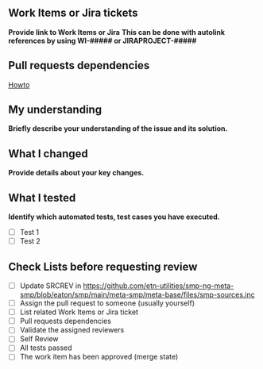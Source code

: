 ## Work Items or Jira tickets
**Provide link to Work Items or Jira**
**This can be done with autolink references by using WI-##### or JIRAPROJECT-#####**

## Pull requests dependencies
[Howto](https://github.com/gregsdennis/dependencies-action)

## My understanding
**Briefly describe your understanding of the issue and its solution.**

## What I changed
**Provide details about your key changes.**

## What I tested
**Identify which automated tests, test cases you have executed.**

- [ ] Test 1
- [ ] Test 2

## Check Lists before requesting review
- [ ] Update SRCREV in https://github.com/etn-utilities/smp-ng-meta-smp/blob/eaton/smp/main/meta-smp/meta-base/files/smp-sources.inc
- [ ] Assign the pull request to someone (usually yourself)
- [ ] List related Work Items or Jira ticket
- [ ] Pull requests dependencies
- [ ] Validate the assigned reviewers
- [ ] Self Review
- [ ] All tests passed
- [ ] The work item has been approved (merge state)
